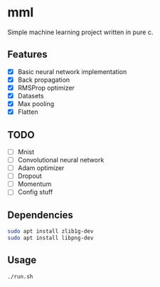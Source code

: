 # mml

Simple machine learning project written in pure c.

## Features

- [x] Basic neural network implementation
- [x] Back propagation
- [x] RMSProp optimizer
- [x] Datasets
- [x] Max pooling
- [x] Flatten

## TODO

- [ ] Mnist
- [ ] Convolutional neural network
- [ ] Adam optimizer
- [ ] Dropout
- [ ] Momentum
- [ ] Config stuff

## Dependencies

```bash
sudo apt install zlib1g-dev
sudo apt install libpng-dev
```

## Usage

```bash
./run.sh
```